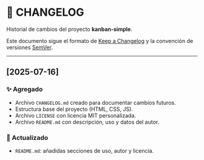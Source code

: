 # 📑 CHANGELOG

Historial de cambios del proyecto **kanban-simple**.

Este documento sigue el formato de [Keep a Changelog](https://keepachangelog.com/es/1.0.0/) y la convención de versiones [SemVer](https://semver.org/lang/es/).

---

## [2025-07-16]

### ✨ Agregado

- Archivo `CHANGELOG.md` creado para documentar cambios futuros.
- Estructura base del proyecto (HTML, CSS, JS).
- Archivo `LICENSE` con licencia MIT personalizada.
- Archivo `README.md` con descripción, uso y datos del autor.

### 📝 Actualizado

- `README.md`: añadidas secciones de uso, autor y licencia.
